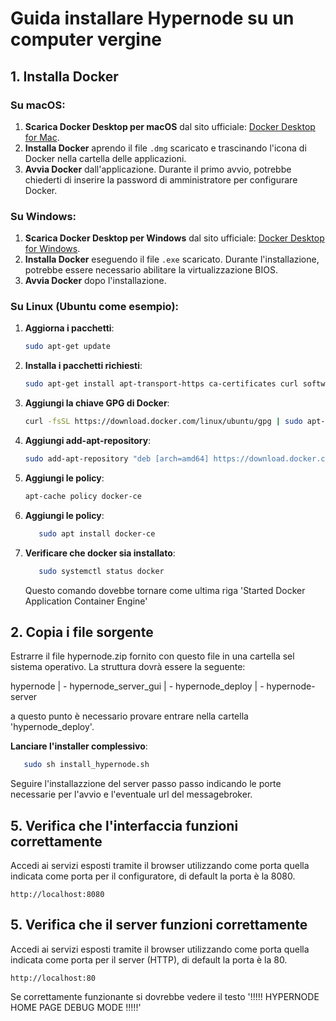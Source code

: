
# Guida installare Hypernode su un computer vergine

## 1. Installa Docker

### Su macOS:
1. **Scarica Docker Desktop per macOS** dal sito ufficiale: [Docker Desktop for Mac](https://www.docker.com/products/docker-desktop).
2. **Installa Docker** aprendo il file `.dmg` scaricato e trascinando l'icona di Docker nella cartella delle applicazioni.
3. **Avvia Docker** dall'applicazione. Durante il primo avvio, potrebbe chiederti di inserire la password di amministratore per configurare Docker.

### Su Windows:
1. **Scarica Docker Desktop per Windows** dal sito ufficiale: [Docker Desktop for Windows](https://www.docker.com/products/docker-desktop).
2. **Installa Docker** eseguendo il file `.exe` scaricato. Durante l'installazione, potrebbe essere necessario abilitare la virtualizzazione BIOS.
3. **Avvia Docker** dopo l'installazione.

### Su Linux (Ubuntu come esempio):
1. **Aggiorna i pacchetti**:
   ```bash
   sudo apt-get update
   ```

2. **Installa i pacchetti richiesti**:
   ```bash
   sudo apt-get install apt-transport-https ca-certificates curl software-properties-common
   ```

3. **Aggiungi la chiave GPG di Docker**:
   ```bash
   curl -fsSL https://download.docker.com/linux/ubuntu/gpg | sudo apt-key add -
   ```

3. **Aggiungi add-apt-repository**:
   ```bash
   sudo add-apt-repository "deb [arch=amd64] https://download.docker.com/linux/ubuntu focal stable"
   ```

3. **Aggiungi le policy**:
   ```bash
   apt-cache policy docker-ce
   ```

4. **Aggiungi le policy**:
   ```bash
      sudo apt install docker-ce
   ```


4. **Verificare che docker sia installato**:
   ```bash
      sudo systemctl status docker
   ```
   Questo comando dovebbe tornare come ultima riga 'Started Docker Application Container Engine'


## 2. Copia i file sorgente

Estrarre il file hypernode.zip fornito con questo file in una cartella sel sistema operativo.
La struttura dovrà essere la seguente:

   hypernode
      | - hypernode_server_gui
      | - hypernode_deploy
      | - hypernode-server

a questo punto è necessario provare entrare nella cartella 'hypernode_deploy'.

 **Lanciare l'installer complessivo**:
   ```bash
      sudo sh install_hypernode.sh
   ```
Seguire l'installazzione del server passo passo indicando le porte necessarie per l'avvio e l'eventuale url del messagebroker.


## 5. Verifica che l'interfaccia funzioni correttamente
Accedi ai servizi esposti tramite il browser utilizzando come porta quella indicata come porta per il configuratore, di default la porta è la 8080.
   ```
   http://localhost:8080
   ```

## 5. Verifica che il server funzioni correttamente
Accedi ai servizi esposti tramite il browser utilizzando come porta quella indicata come porta per il server (HTTP), di default la porta è la 80.
   ```
   http://localhost:80
   ```
Se correttamente funzionante si dovrebbe vedere il testo '!!!!! HYPERNODE HOME PAGE DEBUG MODE !!!!!'